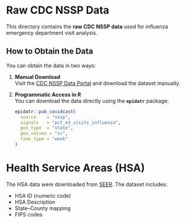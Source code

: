 # Raw CDC NSSP Data

This directory contains the **raw CDC NSSP data** used for influenza emergency department visit analysis.

## How to Obtain the Data

You can obtain the data in two ways:

1. **Manual Download**  
   Visit the [CDC NSSP Data Portal](https://data.cdc.gov/Public-Health-Surveillance/NSSP-Emergency-Department-Visit-Trajectories-by-St/rdmq-nq56/about_data) and download the dataset manually.

2. **Programmatic Access in R**  
   You can download the data directly using the **`epidatr`** package:

   ```r
   epidatr::pub_covidcast(
     source    = "nssp",
     signals   = "pct_ed_visits_influenza",
     geo_type  = "state",
     geo_values = "sc",
     time_type = "week"
   )


# Health Service Areas (HSA)
   The HSA data were downloaded from [SEER](https://seer.cancer.gov/seerstat/variables/countyattribs/hsa.html). The dataset includes:
   - HSA ID (numeric code)
   - HSA Description
   - State–County mapping
   - FIPS codes
   